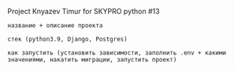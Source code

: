 Project Knyazev Timur for SKYPRO python #13

    название + описание проекта

    стек (python3.9, Django, Postgres)

    как запустить (установить зависимости, заполнить .env + какими значениями, накатить миграции, запустить проект)
